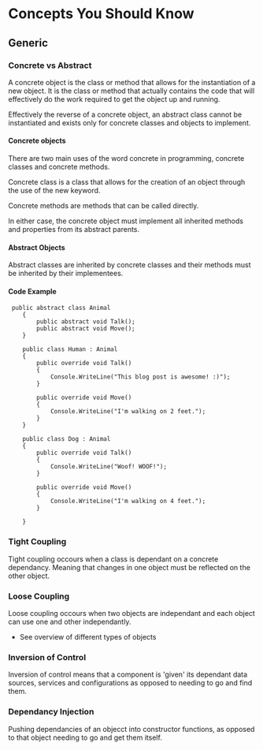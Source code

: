 # Concepts You Should Know

## Generic

### Concrete vs Abstract

A concrete object is the class or method that allows for the instantiation of a new object. It is the class or method that actually contains the code that will effectively do the work required to get the object up and running.

Effectively the reverse of a concrete object, an abstract class cannot be instantiated and exists only for concrete classes and objects to implement.

#### Concrete objects

There are two main uses of the word concrete in programming, concrete classes and concrete methods.

Concrete class is a class that allows for the creation of an object through the use of the new keyword.

Concrete methods are methods that can be called directly.

In either case, the concrete object must implement all inherited methods and properties from its abstract parents.

#### Abstract Objects

Abstract classes are inherited by concrete classes and their methods must be inherited by their implementees.

#### Code Example

```
 public abstract class Animal
    {
        public abstract void Talk();
        public abstract void Move();
    }

    public class Human : Animal
    {
        public override void Talk()
        {
            Console.WriteLine("This blog post is awesome! :)");
        }

        public override void Move()
        {
            Console.WriteLine("I'm walking on 2 feet.");
        }
    }

    public class Dog : Animal
    {
        public override void Talk()
        {
            Console.WriteLine("Woof! WOOF!");
        }

        public override void Move()
        {
            Console.WriteLine("I'm walking on 4 feet.");
        }

    }
```

### Tight Coupling

Tight coupling occours when a class is dependant on a concrete dependancy. Meaning that changes in one object must be reflected on the other object.

### Loose Coupling

Loose coupling occours when two objects are independant and each object can use one and other independantly.

- See overview of different types of objects


### Inversion of Control

Inversion of control means that a component is 'given' its dependant data sources, services and configurations as opposed to needing to go and find them.

### Dependancy Injection

Pushing dependancies of an objecct into constructor functions, as opposed to that object needing to go and get them itself.
